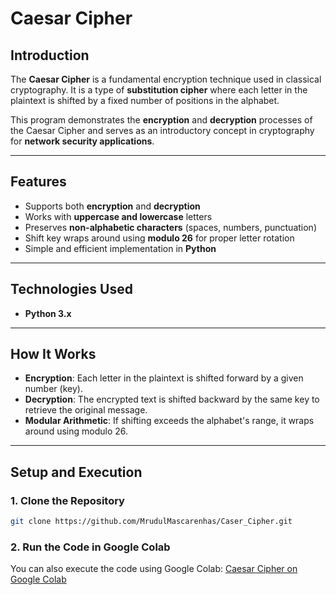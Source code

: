 # Caesar Cipher 

## **Introduction**
The **Caesar Cipher** is a fundamental encryption technique used in classical cryptography. It is a type of **substitution cipher** where each letter in the plaintext is shifted by a fixed number of positions in the alphabet. 

This program demonstrates the **encryption** and **decryption** processes of the Caesar Cipher and serves as an introductory concept in cryptography for **network security applications**.

---

## **Features**
 - Supports both **encryption** and **decryption**  
 - Works with **uppercase and lowercase** letters  
 - Preserves **non-alphabetic characters** (spaces, numbers, punctuation)  
 - Shift key wraps around using **modulo 26** for proper letter rotation  
 - Simple and efficient implementation in **Python**  

---

## **Technologies Used**
- **Python 3.x**  

---

## **How It Works**
- **Encryption**: Each letter in the plaintext is shifted forward by a given number (key).  
- **Decryption**: The encrypted text is shifted backward by the same key to retrieve the original message.  
- **Modular Arithmetic**: If shifting exceeds the alphabet's range, it wraps around using modulo 26.

---

## **Setup and Execution**
### **1. Clone the Repository**
```sh
git clone https://github.com/MrudulMascarenhas/Caser_Cipher.git
```

### **2. Run the Code in Google Colab**
You can also execute the code using Google Colab:
[Caesar Cipher on Google Colab](https://colab.research.google.com/drive/1Ip42Ma0JSBhhAlAaoqzOxsmHkpR83dCB?usp=sharing)

